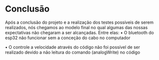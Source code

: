 # Conclusão

Após a conclusão do projeto e a realização dos testes possíveis de serem realizados, nós chegamos ao modelo final no qual algumas das nossas expectativas não chegaram a ser alcançadas. Entre elas:
•	O bluetooth do esp32 não funcionar sem a conceção do cabo no computador

•	O controle a velocidade através do código não foi possível de ser realizado devido a não leitura do comando (analogWrite) no código
